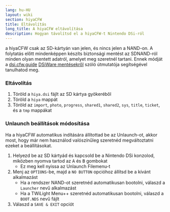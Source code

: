 ```yaml
---
lang: hu-HU
layout: wiki
section: hiyaCFW
title: Eltávolítás
long_title: A hiyaCFW eltávolítása
description: Hogyan távolítsd el a hiyaCFW-t Nintendo DSi-ról
---
```


a hiyaCFW csak az SD-kártyán van jelen, és nincs jelen a NAND-on. A folytatás előtt mindenképpen készíts biztonsági mentést az SDNAND-ról minden olyan mentett adatról, amelyet meg szeretnél tartani. Ennek módját a [dsi.cfw.guide](https://dsi.cfw.guide) [DSiWare mentésekről](https://dsi.cfw.guide/dsiware-backups.html) szóló útmutatója segítségével tanulhatod meg.

### Eltávolítás
1. Töröld a `hiya.dsi` fájlt az SD kártya gyökeréből
1. Töröld a `hiya` mappát
1. Töröld az `import`, `photo`, `progress`, `shared1`, `shared2`, `sys`, `title`, `ticket`, és a `tmp` mappákat

### Unlaunch beállítások módosítása

Ha a hiyaCFW automatikus indítására állítottad be az Unlaunch-ot, akkor most, hogy már nem használod valószínűleg szeretnéd megváltoztatni ezeket a beállításokat.

1. Helyezd be az SD kártyád és kapcsold be a Nintendo DSi konzolod, miközben nyomva tartod az <kbd class="face">A</kbd> és <kbd class="face">B</kbd> gombokat
    - Ez meg kell nyissa az Unlaunch Filemenu-t
1. Menj az `OPTIONS`-be, majd a `NO BUTTON` opcióhoz állítsd be a kívánt alkalmazást
    - Ha a rendszer NAND-ot szeretnéd automatikusan bootolni, válaszd a `Launcher` nevű alkalmazást
    - Ha a TWiLight Menu++ szeretnéd automatikusan bootolni, válaszd a `BOOT.NDS` nevű fájlt
1. Válaszd a `SAVE & EXIT` opciót

